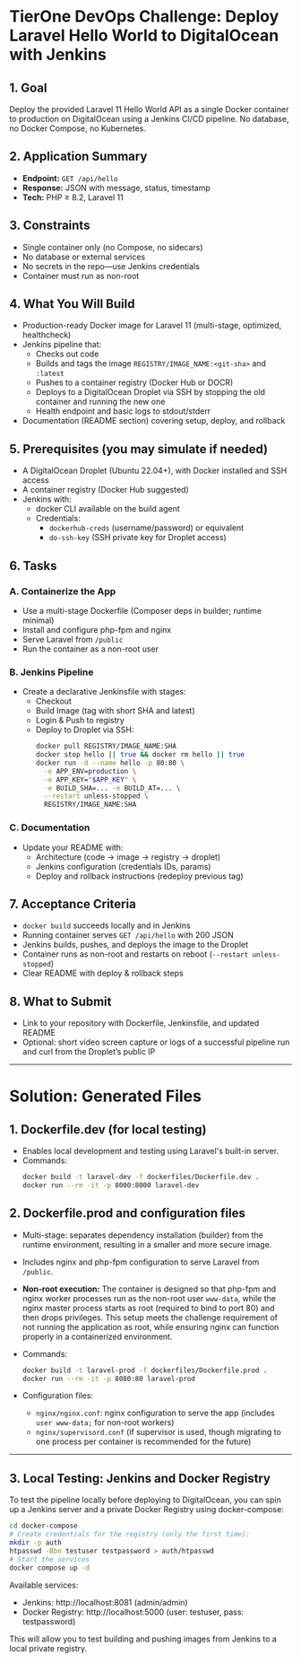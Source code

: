 # TierOne DevOps Challenge: Deploy Laravel Hello World to DigitalOcean with Jenkins

## 1. Goal
Deploy the provided Laravel 11 Hello World API as a single Docker container to production on DigitalOcean using a Jenkins CI/CD pipeline. No database, no Docker Compose, no Kubernetes.

## 2. Application Summary
- **Endpoint:** `GET /api/hello`
- **Response:** JSON with message, status, timestamp
- **Tech:** PHP ≥ 8.2, Laravel 11

## 3. Constraints
- Single container only (no Compose, no sidecars)
- No database or external services
- No secrets in the repo—use Jenkins credentials
- Container must run as non-root

## 4. What You Will Build
- Production-ready Docker image for Laravel 11 (multi-stage, optimized, healthcheck)
- Jenkins pipeline that:
  - Checks out code
  - Builds and tags the image `REGISTRY/IMAGE_NAME:<git-sha>` and `:latest`
  - Pushes to a container registry (Docker Hub or DOCR)
  - Deploys to a DigitalOcean Droplet via SSH by stopping the old container and running the new one
  - Health endpoint and basic logs to stdout/stderr
- Documentation (README section) covering setup, deploy, and rollback

## 5. Prerequisites (you may simulate if needed)
- A DigitalOcean Droplet (Ubuntu 22.04+), with Docker installed and SSH access
- A container registry (Docker Hub suggested)
- Jenkins with:
  - docker CLI available on the build agent
  - Credentials:
    - `dockerhub-creds` (username/password) or equivalent
    - `do-ssh-key` (SSH private key for Droplet access)

## 6. Tasks
### A. Containerize the App
- Use a multi-stage Dockerfile (Composer deps in builder; runtime minimal)
- Install and configure php-fpm and nginx
- Serve Laravel from `/public`
- Run the container as a non-root user

### B. Jenkins Pipeline
- Create a declarative Jenkinsfile with stages:
  - Checkout
  - Build Image (tag with short SHA and latest)
  - Login & Push to registry
  - Deploy to Droplet via SSH:
    ```sh
    docker pull REGISTRY/IMAGE_NAME:SHA
    docker stop hello || true && docker rm hello || true
    docker run -d --name hello -p 80:80 \
      -e APP_ENV=production \
      -e APP_KEY="$APP_KEY" \
      -e BUILD_SHA=... -e BUILD_AT=... \
      --restart unless-stopped \
      REGISTRY/IMAGE_NAME:SHA
    ```

### C. Documentation
- Update your README with:
  - Architecture (code → image → registry → droplet)
  - Jenkins configuration (credentials IDs, params)
  - Deploy and rollback instructions (redeploy previous tag)

## 7. Acceptance Criteria
- `docker build` succeeds locally and in Jenkins
- Running container serves `GET /api/hello` with 200 JSON
- Jenkins builds, pushes, and deploys the image to the Droplet
- Container runs as non-root and restarts on reboot (`--restart unless-stopped`)
- Clear README with deploy & rollback steps

## 8. What to Submit
- Link to your repository with Dockerfile, Jenkinsfile, and updated README
- Optional: short video screen capture or logs of a successful pipeline run and curl from the Droplet’s public IP

---


# Solution: Generated Files

## 1. Dockerfile.dev (for local testing)
- Enables local development and testing using Laravel's built-in server.
- Commands:
  ```sh
  docker build -t laravel-dev -f dockerfiles/Dockerfile.dev .
  docker run --rm -it -p 8000:8000 laravel-dev
  ```
## 2. Dockerfile.prod and configuration files
- Multi-stage: separates dependency installation (builder) from the runtime environment, resulting in a smaller and more secure image.
- Includes nginx and php-fpm configuration to serve Laravel from `/public`.
- **Non-root execution:** The container is designed so that php-fpm and nginx worker processes run as the non-root user `www-data`, while the nginx master process starts as root (required to bind to port 80) and then drops privileges. This setup meets the challenge requirement of not running the application as root, while ensuring nginx can function properly in a containerized environment.
- Commands:
  ```sh
  docker build -t laravel-prod -f dockerfiles/Dockerfile.prod .
  docker run --rm -it -p 8080:80 laravel-prod
  ```

- Configuration files:
  - `nginx/nginx.conf`: nginx configuration to serve the app (includes `user www-data;` for non-root workers)
  - `nginx/supervisord.conf` (if supervisor is used, though migrating to one process per container is recommended for the future)

---

## 3. Local Testing: Jenkins and Docker Registry

To test the pipeline locally before deploying to DigitalOcean, you can spin up a Jenkins server and a private Docker Registry using docker-compose:

```sh
cd docker-compose
# Create credentials for the registry (only the first time):
mkdir -p auth
htpasswd -Bbn testuser testpassword > auth/htpasswd
# Start the services
docker compose up -d
```

Available services:
- Jenkins: http://localhost:8081 (admin/admin)
- Docker Registry: http://localhost:5000 (user: testuser, pass: testpassword)

This will allow you to test building and pushing images from Jenkins to a local private registry.